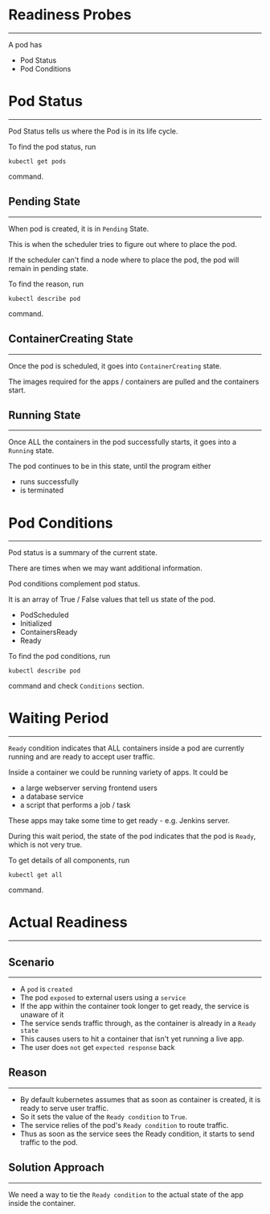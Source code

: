 # Readiness Probes
---
A pod has
- Pod Status
- Pod Conditions

# Pod Status
---
Pod Status tells us where the Pod is in its life cycle.

To find the pod status, run
```
kubectl get pods
```
command.

## Pending State
---
When pod is created, it is in `Pending` State.

This is when the scheduler tries to figure out where to place the pod.

If the scheduler can't find a node where to place the pod, the pod will remain in pending state.

To find the reason, run
```
kubectl describe pod
```
command.

## ContainerCreating State
---
Once the pod is scheduled, it goes into `ContainerCreating` state.

The images required for the apps / containers are pulled and the containers start.

## Running State
---
Once ALL the containers in the pod successfully starts, it goes into a `Running` state.

The pod continues to be in this state, until the program either
- runs successfully
- is terminated

# Pod Conditions
---
Pod status is a summary of the current state.

There are times when we may want additional information.

Pod conditions complement pod status.

It is an array of True / False values that tell us state of the pod.

- PodScheduled
- Initialized
- ContainersReady
- Ready

To find the pod conditions, run
```
kubectl describe pod
```
command and check `Conditions` section.

# Waiting Period
---
`Ready` condition indicates that ALL containers inside a pod are currently running and are ready to accept user traffic.

Inside a container we could be running variety of apps. It could be

- a large webserver serving frontend users
- a database service
- a script that performs a job / task

These apps may take some time to get ready - e.g. Jenkins server.

During this wait period, the state of the pod indicates that the pod is `Ready`, which is not very true.

To get details of all components, run
```
kubectl get all
```
command.

# Actual Readiness
---
## Scenario
---
- A `pod` is `created`
- The pod `exposed` to external users using a `service`
- If the app within the container took longer to get ready, the service is unaware of it
- The service sends traffic through, as the container is already in a `Ready state`
- This causes users to hit a container that isn't yet running a live app.
- The user does `not` get `expected response` back

## Reason
---
- By default kubernetes assumes that as soon as container is created, it is ready to serve user traffic.
- So it sets the value of the `Ready condition` to `True`.
- The service relies of the pod's `Ready condition` to route traffic.
- Thus as soon as the service sees the Ready condition, it starts to send traffic to the pod.

## Solution Approach
---
We need a way to tie the `Ready condition` to the actual state of the app inside the container.

